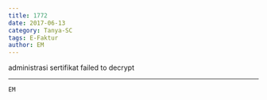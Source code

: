 ```yaml
---
title: 1772
date: 2017-06-13
category: Tanya-SC
tags: E-Faktur
author: EM
---
```


administrasi sertifikat failed to decrypt

---



`EM`
